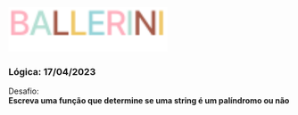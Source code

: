 [<img height="80px" src="../../../../.github/assets/logo.svg" />](https://discord.gg/ballerini)

### Lógica: 17/04/2023

Desafio: \
**Escreva uma função que determine se uma string é um palíndromo ou não**
